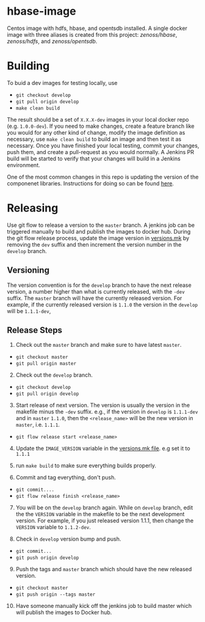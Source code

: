 # hbase-image 

Centos image with hdfs, hbase, and opentsdb installed. A single docker image with three aliases is created from this project: 
_zenoss/hbase_, _zenoss/hdfs_, and _zenoss/opentsdb_.  

# Building

To buid a dev images for testing locally, use 
  * `git checkout develop` 
  * `git pull origin develop`
  * `make clean build`

The result should be a set of `X.X.X-dev` images in your local docker repo (e.g. `1.0.0-dev`).   If you need to make changes, create
a feature branch like you would for any other kind of change, modify the image definition as necessary, use `make clean build` to
build an image and then test it as necessary.   Once you have finished your local testing, commit your changes, push them,
and create a pull-request as you would normally. A Jenkins PR build will be started to verify that your changes will build in
a Jenkins environment.

One of the most common changes in this repo is updating the version of the componenet libraries.  Instructions for doing so can be 
found [here](./updating-libraries.md).

# Releasing

Use git flow to release a version to the `master` branch. A jenkins job can be triggered manually to build and publish the
images to docker hub.  During the git flow release process, update the image version in [versions.mk](./versions.mk) by 
removing the `dev` suffix and then increment the version number in the `develop` branch.

## Versioning  

The version convention is for the `develop` branch to have the next release version, a number higher than what is
 currently released, with the `-dev` suffix. The `master` branch will have the currently released version.  For 
 example, if the currently released version is `1.1.0` the version in the `develop` will be `1.1.1-dev`,

## Release Steps

1. Check out the `master` branch and make sure to have latest `master`.
  * `git checkout master` 
  * `git pull origin master`

2. Check out the `develop` branch.
  * `git checkout develop`
  * `git pull origin develop`

3. Start release of next version. The version is usually the version in the makefile minus the `-dev` suffix.  e.g., if the version 
  in `develop` is `1.1.1-dev` and in `master` `1.1.0`, then the
  `<release_name>` will be the new version in `master`, i.e. `1.1.1`.
  *  `git flow release start <release_name>`

4. Update the `IMAGE_VERSION` variable in the [versions.mk file](./versions.mk). e.g set it to `1.1.1`

5. run `make build` to make sure everything builds properly.

6. Commit and tag everything, don't push.
  * `git commit....`
  * `git flow release finish <release_name>`

7. You will be on the `develop` branch again. While on `develop` branch, edit the the `VERSION` variable in the makefile to 
be the next development version. For example, if you just released version 1.1.1, then change the `VERSION` variable to
`1.1.2-dev`.

8. Check in `develop` version bump and push.
  * `git commit...`
  * `git push origin develop`

9. Push the tags and `master` branch which should have the new released version.
  * `git checkout master`
  * `git push origin --tags master`
  
10. Have someone manually kick off the jenkins job to build master which will publish the images to Docker hub.


